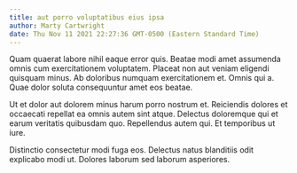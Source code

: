 ```yaml
---
title: aut porro voluptatibus eius ipsa
author: Marty Cartwright
date: Thu Nov 11 2021 22:27:36 GMT-0500 (Eastern Standard Time)
---
```

Quam quaerat labore nihil eaque error quis. Beatae modi amet assumenda omnis cum exercitationem voluptatem. Placeat non aut veniam eligendi quisquam minus. Ab doloribus numquam exercitationem et. Omnis qui a. Quae dolor soluta consequuntur amet eos beatae.

 Ut et dolor aut dolorem minus harum porro nostrum et. Reiciendis dolores et occaecati repellat ea omnis autem sint atque. Delectus doloremque qui et earum veritatis quibusdam quo. Repellendus autem qui. Et temporibus ut iure.

 Distinctio consectetur modi fuga eos. Delectus natus blanditiis odit explicabo modi ut. Dolores laborum sed laborum asperiores.